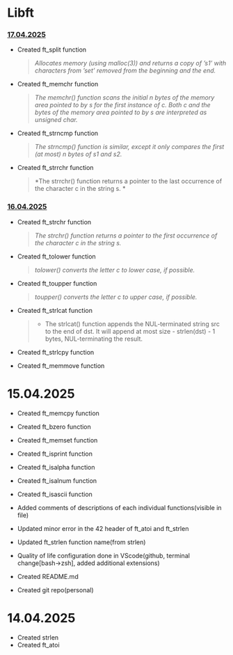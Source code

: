 # Libft
### <ins>17.04.2025</ins>
- Created ft_split function
	> *Allocates memory (using malloc(3)) and returns a
copy of ’s1’ with characters from ’set’ removed
from the beginning and the end.* 

- Created ft_memchr function
	> *The memchr() function scans the initial n bytes of the memory area pointed to by s for the first instance of c. Both c and the bytes of the memory area pointed to by s are interpreted as unsigned char.*

- Created ft_strncmp function
	> *The strncmp() function is similar, except it only compares the first (at most) n bytes of s1 and s2.*

- Created ft_strrchr function
	> *The strrchr() function returns a pointer to the last occurrence of the character c in the string s. *

### <ins>16.04.2025</ins>
- Created ft_strchr function
	> *The strchr() function returns a pointer to the first occurrence of the character c in the string s.*

- Created ft_tolower function
	> *tolower() converts the letter c to lower case, if possible.*
	
- Created ft_toupper function
	> *toupper() converts the letter c to upper case, if possible.*

- Created ft_strlcat function
	> * The strlcat() function appends the NUL-terminated string src to the end of dst. It will append at most size - strlen(dst) - 1 bytes, NUL-terminating the result.
- Created ft_strlcpy function
	<!--
	The strlcpy() function copies up to size - 1 characters from the NUL-terminated string src to dst, NUL-terminating the result.
	-->
- Created ft_memmove function
	<!--
	The memmove() function copies n bytes from memory area src to memory area dest. The memory areas may overlap: copying takes place as though the bytes in src are first copied into a temporary array that does not overlap src or dest, and the bytes are then copied from the temporary array to dest.
	-->


# 15.04.2025
- Created ft_memcpy function
	<!---
	The memcpy() function copies n bytes from memory area src to memory area dest. The memory areas must not overlap. Use memmove(3) if the memory areas do overlap.
	--->
- Created ft_bzero function
	<!--- The bzero() function sets the first n bytes of the area starting at s to zero (bytes containing aq\0aq). --->
- Created ft_memset function
	<!--- The memset() function fills the first n bytes of the memory area pointed to by s with the constant byte c. --->
- Created ft_isprint function
	<!--- checks for any printable character including space. --->
- Created ft_isalpha function
	<!--- checks for an alphabetic character; in the standard "C" locale, it is equivalent to (isupper(c) || islower(c)). In some locales, there may be additional characters for which isalpha() is true-letters which are neither upper case nor lower case. --->
- Created ft_isalnum function
	<!--- checks for an alphanumeric character; it is equivalent to (isalpha(c) || isdigit(c)). --->
- Created ft_isascii function
	<!--- checks whether c is a 7-bit unsigned char value that fits into the ASCII character set. --->
- Added comments of descriptions of each individual functions(visible in file)
- Updated minor error in the 42 header of ft_atoi and ft_strlen
- Updated ft_strlen function name(from strlen)

- Quality of life configuration done in VScode(github, terminal change[bash->zsh], added additional extensions)
- Created README.md
- Created git repo(personal)


# 14.04.2025
- Created strlen
- Created ft_atoi